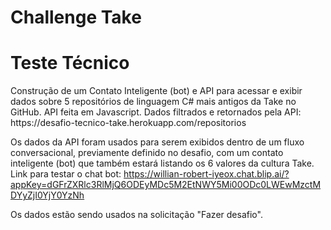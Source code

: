 # Challenge Take
<h1> Teste Técnico </h1>
Construção de um Contato Inteligente (bot) e API para acessar e exibir dados sobre 5 repositórios de linguagem C# mais antigos da Take no GitHub.
API feita em Javascript.
Dados filtrados e retornados pela API: https://desafio-tecnico-take.herokuapp.com/repositorios

Os dados da API foram usados para serem exibidos dentro de um fluxo conversacional, previamente definido no desafio, com um contato inteligente (bot) que também estará listando os 6 valores da cultura Take.
Link para testar o chat bot: https://willian-robert-iyeox.chat.blip.ai/?appKey=dGFrZXRlc3RlMjQ6ODEyMDc5M2EtNWY5Mi00ODc0LWEwMzctMDYyZjI0YjY0YzNh

Os dados estão sendo usados na solicitação "Fazer desafio". 
